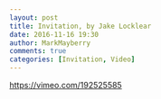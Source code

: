 ```yaml
---
layout: post
title: Invitation, by Jake Locklear
date: 2016-11-16 19:30
author: MarkMayberry
comments: true
categories: [Invitation, Video]
---
```

https://vimeo.com/192525585
